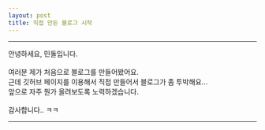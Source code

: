 ```yaml
---
layout: post
title: 직접 만든 블로그 시작
---
```

---

안녕하세요, 민돌입니다.<br><br>
여러분 제가 처음으로 블로그를 만들어봤어요.<br>
근데 깃허브 페이지를 이용해서 직접 만들어서 블로그가 좀 투박해요...<br>
앞으로 자주 뭔가 올려보도록 노력하겠습니다.<br><br>
감사합니다.. ㅋㅋ<br>

---
